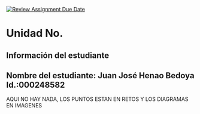 [![Review Assignment Due Date](https://classroom.github.com/assets/deadline-readme-button-22041afd0340ce965d47ae6ef1cefeee28c7c493a6346c4f15d667ab976d596c.svg)](https://classroom.github.com/a/IYE4ssuc)
# Unidad No. 
## Información del estudiante  
Nombre del estudiante: Juan José Henao Bedoya  
Id.:000248582
---

AQUI NO HAY NADA, LOS PUNTOS ESTAN EN RETOS Y LOS DIAGRAMAS EN IMAGENES
